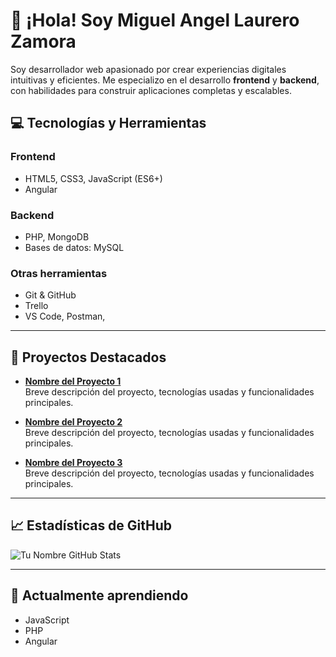# 👋 ¡Hola! Soy Miguel Angel Laurero Zamora

Soy desarrollador web apasionado por crear experiencias digitales intuitivas y eficientes. Me especializo en el desarrollo **frontend** y **backend**, con habilidades para construir aplicaciones completas y escalables.  

## 💻 Tecnologías y Herramientas

### Frontend
- HTML5, CSS3, JavaScript (ES6+)
- Angular

### Backend
- PHP, MongoDB
- Bases de datos: MySQL

### Otras herramientas
- Git & GitHub
- Trello
- VS Code, Postman, 

---

## 🚀 Proyectos Destacados

- **[Nombre del Proyecto 1](link-del-proyecto)**  
  Breve descripción del proyecto, tecnologías usadas y funcionalidades principales.

- **[Nombre del Proyecto 2](link-del-proyecto)**  
  Breve descripción del proyecto, tecnologías usadas y funcionalidades principales.

- **[Nombre del Proyecto 3](link-del-proyecto)**  
  Breve descripción del proyecto, tecnologías usadas y funcionalidades principales.

---

## 📈 Estadísticas de GitHub

![Tu Nombre GitHub Stats](https://github-readme-stats.vercel.app/api?username=Miguel-Angel-Laurero&show_icons=true&theme=radical)

---

## 🌱 Actualmente aprendiendo
- JavaScript
- PHP
- Angular
